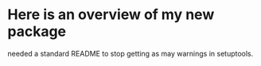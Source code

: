 # Here is an overview of my new package

needed a standard README to stop getting as may warnings in setuptools.